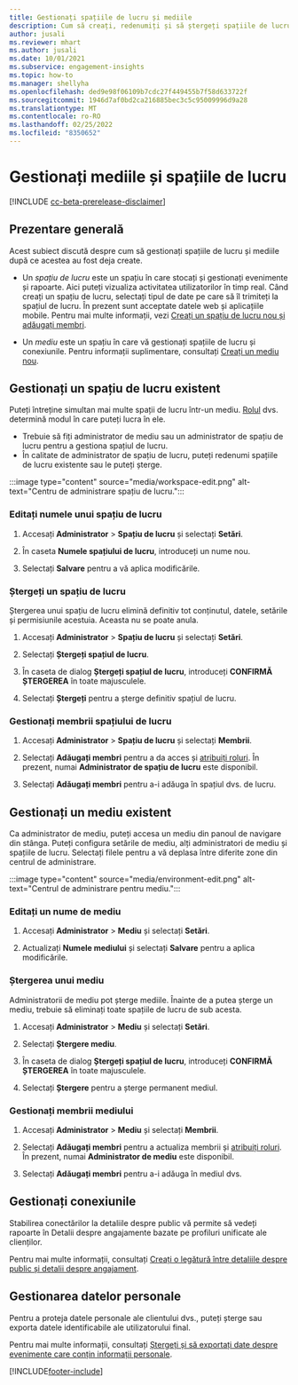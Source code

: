 ```yaml
---
title: Gestionați spațiile de lucru și mediile
description: Cum să creați, redenumiți și să ștergeți spațiile de lucru și mediile.
author: jusali
ms.reviewer: mhart
ms.author: jusali
ms.date: 10/01/2021
ms.subservice: engagement-insights
ms.topic: how-to
ms.manager: shellyha
ms.openlocfilehash: ded9e98f06109b7cdc27f449455b7f58d633722f
ms.sourcegitcommit: 1946d7af0bd2ca216885bec3c5c95009996d9a28
ms.translationtype: MT
ms.contentlocale: ro-RO
ms.lasthandoff: 02/25/2022
ms.locfileid: "8350652"
---
```

# <a name="manage-environments-and-workspaces"></a>Gestionați mediile și spațiile de lucru

[!INCLUDE [cc-beta-prerelease-disclaimer](includes/cc-beta-prerelease-disclaimer.md)]

## <a name="overview"></a>Prezentare generală

Acest subiect discută despre cum să gestionați spațiile de lucru și mediile după ce acestea au fost deja create. 

- Un *spațiu de lucru* este un spațiu în care stocați și gestionați evenimente și rapoarte. Aici puteți vizualiza activitatea utilizatorilor în timp real. Când creați un spațiu de lucru, selectați tipul de date pe care să îl trimiteți la spațiul de lucru. În prezent sunt acceptate datele web și aplicațiile mobile. Pentru mai multe informații, vezi [Creați un spațiu de lucru nou și adăugați membri](create-workspace.md).

- Un *mediu* este un spațiu în care vă gestionați spațiile de lucru și conexiunile. Pentru informații suplimentare, consultați [Creați un mediu nou](create-new-environment.md).

## <a name="manage-an-existing-workspace"></a>Gestionați un spațiu de lucru existent

Puteți întreține simultan mai multe spații de lucru într-un mediu. [Rolul](user-roles.md) dvs. determină modul în care puteți lucra în ele. 

 - Trebuie să fiți administrator de mediu sau un administrator de spațiu de lucru pentru a gestiona spațiul de lucru.
 - În calitate de administrator de spațiu de lucru, puteți redenumi spațiile de lucru existente sau le puteți șterge. 

:::image type="content" source="media/workspace-edit.png" alt-text="Centru de administrare spațiu de lucru.":::

### <a name="edit-a-workspace-name"></a>Editați numele unui spațiu de lucru

1. Accesați **Administrator** > **Spațiu de lucru** și selectați **Setări**.

1. În caseta **Numele spațiului de lucru**, introduceți un nume nou.

1. Selectați **Salvare** pentru a vă aplica modificările.

### <a name="delete-a-workspace"></a>Ștergeți un spațiu de lucru

Ștergerea unui spațiu de lucru elimină definitiv tot conținutul, datele, setările și permisiunile acestuia. Aceasta nu se poate anula.

1. Accesați **Administrator** > **Spațiu de lucru** și selectați **Setări**.

1. Selectați **Ștergeți spațiul de lucru**. 

1. În caseta de dialog **Ștergeți spațiul de lucru**, introduceți **CONFIRMĂ ȘTERGEREA** în toate majusculele. 

1. Selectați **Ștergeți** pentru a șterge definitiv spațiul de lucru.

### <a name="manage-workspace-members"></a>Gestionați membrii spațiului de lucru

1. Accesați **Administrator** > **Spațiu de lucru** și selectați **Membrii**.

1. Selectați **Adăugați membri** pentru a da acces și [atribuiți roluri](user-roles.md). În prezent, numai **Administrator de spațiu de lucru** este disponibil.

1. Selectați **Adăugați membri** pentru a-i adăuga în spațiul dvs. de lucru.

## <a name="manage-an-existing-environment"></a>Gestionați un mediu existent

Ca administrator de mediu, puteți accesa un mediu din panoul de navigare din stânga. Puteți configura setările de mediu, alți administratori de mediu și spațiile de lucru. Selectați filele pentru a vă deplasa între diferite zone din centrul de administrare.

:::image type="content" source="media/environment-edit.png" alt-text="Centrul de administrare pentru mediu.":::

### <a name="edit-an-environment-name"></a>Editați un nume de mediu

1. Accesați **Administrator** > **Mediu** și selectați **Setări**.

1. Actualizați **Numele mediului** și selectați **Salvare** pentru a aplica modificările.

### <a name="delete-an-environment"></a>Ștergerea unui mediu

Administratorii de mediu pot șterge mediile. Înainte de a putea șterge un mediu, trebuie să eliminați toate spațiile de lucru de sub acesta.

1. Accesați **Administrator** > **Mediu** și selectați **Setări**.

1. Selectați **Ștergere mediu**. 

1. În caseta de dialog **Ștergeți spațiul de lucru**, introduceți **CONFIRMĂ ȘTERGEREA** în toate majusculele. 

1. Selectați **Ștergere** pentru a șterge permanent mediul.

### <a name="manage-environment-members"></a>Gestionați membrii mediului

1. Accesați **Administrator** > **Mediu** și selectați **Membrii**.

1. Selectați **Adăugați membri** pentru a actualiza membrii și [atribuiți roluri](user-roles.md). În prezent, numai **Administrator de mediu** este disponibil.

1. Selectați **Adăugați membri** pentru a-i adăuga în mediul dvs.

## <a name="manage-connections"></a>Gestionați conexiunile

Stabilirea conectărilor la detaliile despre public vă permite să vedeți rapoarte în Detalii despre angajamente bazate pe profiluri unificate ale clienților. 

Pentru mai multe informații, consultați [Creați o legătură între detaliile despre public și detalii despre angajament](integrate-audience-insights-engagement-insights.md).

## <a name="manage-personal-data"></a>Gestionarea datelor personale

Pentru a proteja datele personale ale clientului dvs., puteți șterge sau exporta datele identificabile ale utilizatorului final.

Pentru mai multe informații, consultați [Ștergeți și să exportați date despre evenimente care conțin informații personale](../dsr-rights-requests.md).

[!INCLUDE[footer-include](../includes/footer-banner.md)]
